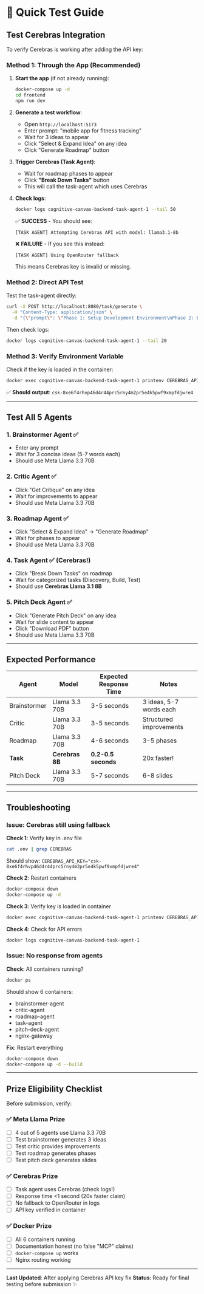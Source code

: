 # 🧪 Quick Test Guide

## Test Cerebras Integration

To verify Cerebras is working after adding the API key:

### Method 1: Through the App (Recommended)

1. **Start the app** (if not already running):
   ```bash
   docker-compose up -d
   cd frontend
   npm run dev
   ```

2. **Generate a test workflow**:
   - Open `http://localhost:5173`
   - Enter prompt: "mobile app for fitness tracking"
   - Wait for 3 ideas to appear
   - Click "Select & Expand Idea" on any idea
   - Click "Generate Roadmap" button

3. **Trigger Cerebras (Task Agent)**:
   - Wait for roadmap phases to appear
   - Click **"Break Down Tasks"** button
   - This will call the task-agent which uses Cerebras

4. **Check logs**:
   ```bash
   docker logs cognitive-canvas-backend-task-agent-1 --tail 50
   ```

   ✅ **SUCCESS** - You should see:
   ```
   [TASK AGENT] Attempting Cerebras API with model: llama3.1-8b
   ```

   ❌ **FAILURE** - If you see this instead:
   ```
   [TASK AGENT] Using OpenRouter fallback
   ```
   This means Cerebras key is invalid or missing.

### Method 2: Direct API Test

Test the task-agent directly:

```bash
curl -X POST http://localhost:8080/task/generate \
  -H "Content-Type: application/json" \
  -d "{\"prompt\": \"Phase 1: Setup Development Environment\nPhase 2: Build Core Features\nPhase 3: Testing & Deployment\"}"
```

Then check logs:
```bash
docker logs cognitive-canvas-backend-task-agent-1 --tail 20
```

### Method 3: Verify Environment Variable

Check if the key is loaded in the container:

```bash
docker exec cognitive-canvas-backend-task-agent-1 printenv CEREBRAS_API_KEY
```

✅ **Should output**: `csk-8xe6f4rhvp46d4r44prc5rny4m2pr5e4k5pwf9xmpfdjwre4`

---

## Test All 5 Agents

### 1. Brainstormer Agent ✅
- Enter any prompt
- Wait for 3 concise ideas (5-7 words each)
- Should use Meta Llama 3.3 70B

### 2. Critic Agent ✅
- Click "Get Critique" on any idea
- Wait for improvements to appear
- Should use Meta Llama 3.3 70B

### 3. Roadmap Agent ✅
- Click "Select & Expand Idea" → "Generate Roadmap"
- Wait for phases to appear
- Should use Meta Llama 3.3 70B

### 4. Task Agent ✅ (Cerebras!)
- Click "Break Down Tasks" on roadmap
- Wait for categorized tasks (Discovery, Build, Test)
- Should use **Cerebras Llama 3.1 8B**

### 5. Pitch Deck Agent ✅
- Click "Generate Pitch Deck" on any idea
- Wait for slide content to appear
- Click "Download PDF" button
- Should use Meta Llama 3.3 70B

---

## Expected Performance

| Agent | Model | Expected Response Time | Notes |
|-------|-------|------------------------|-------|
| Brainstormer | Llama 3.3 70B | 3-5 seconds | 3 ideas, 5-7 words each |
| Critic | Llama 3.3 70B | 3-5 seconds | Structured improvements |
| Roadmap | Llama 3.3 70B | 4-6 seconds | 3-5 phases |
| **Task** | **Cerebras 8B** | **0.2-0.5 seconds** | 20x faster! |
| Pitch Deck | Llama 3.3 70B | 5-7 seconds | 6-8 slides |

---

## Troubleshooting

### Issue: Cerebras still using fallback

**Check 1**: Verify key in .env file
```bash
cat .env | grep CEREBRAS
```
Should show: `CEREBRAS_API_KEY="csk-8xe6f4rhvp46d4r44prc5rny4m2pr5e4k5pwf9xmpfdjwre4"`

**Check 2**: Restart containers
```bash
docker-compose down
docker-compose up -d
```

**Check 3**: Verify key is loaded in container
```bash
docker exec cognitive-canvas-backend-task-agent-1 printenv CEREBRAS_API_KEY
```

**Check 4**: Check for API errors
```bash
docker logs cognitive-canvas-backend-task-agent-1
```

### Issue: No response from agents

**Check**: All containers running?
```bash
docker ps
```
Should show 6 containers:
- brainstormer-agent
- critic-agent
- roadmap-agent
- task-agent
- pitch-deck-agent
- nginx-gateway

**Fix**: Restart everything
```bash
docker-compose down
docker-compose up -d --build
```

---

## Prize Eligibility Checklist

Before submission, verify:

### ✅ Meta Llama Prize
- [ ] 4 out of 5 agents use Llama 3.3 70B
- [ ] Test brainstormer generates 3 ideas
- [ ] Test critic provides improvements
- [ ] Test roadmap generates phases
- [ ] Test pitch deck generates slides

### ✅ Cerebras Prize
- [ ] Task agent uses Cerebras (check logs!)
- [ ] Response time <1 second (20x faster claim)
- [ ] No fallback to OpenRouter in logs
- [ ] API key verified in container

### ✅ Docker Prize
- [ ] All 6 containers running
- [ ] Documentation honest (no false "MCP" claims)
- [ ] `docker-compose up` works
- [ ] Nginx routing working

---

**Last Updated**: After applying Cerebras API key fix
**Status**: Ready for final testing before submission ✨
